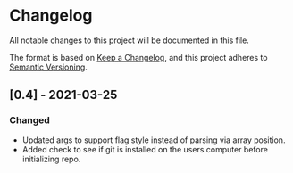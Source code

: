 # Changelog
All notable changes to this project will be documented in this file.

The format is based on [Keep a Changelog](https://keepachangelog.com/en/1.0.0/),
and this project adheres to [Semantic Versioning](https://semver.org/spec/v2.0.0.html).

## [0.4] - 2021-03-25
### Changed
- Updated args to support flag style instead of parsing via array position.
- Added check to see if git is installed on the users computer before initializing repo.
